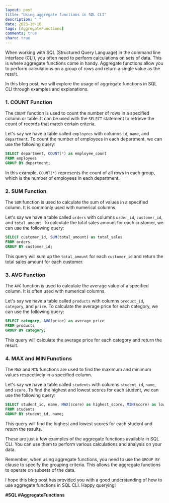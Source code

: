 ```yaml
---
layout: post
title: "Using aggregate functions in SQL CLI"
description: " "
date: 2023-10-16
tags: [AggregateFunctions]
comments: true
share: true
---
```


When working with SQL (Structured Query Language) in the command line interface (CLI), you often need to perform calculations on sets of data. This is where aggregate functions come in handy. Aggregate functions allow you to perform calculations on a group of rows and return a single value as the result.

In this blog post, we will explore the usage of aggregate functions in SQL CLI through examples and explanations.

### 1. COUNT Function

The `COUNT` function is used to count the number of rows in a specified column or table. It can be used with the `SELECT` statement to retrieve the count of records that match certain criteria.

Let's say we have a table called `employees` with columns `id`, `name`, and `department`. To count the number of employees in each department, we can use the following query:

```sql
SELECT department, COUNT(*) as employee_count
FROM employees
GROUP BY department;
```

In this example, `COUNT(*)` represents the count of all rows in each group, which is the number of employees in each department.

### 2. SUM Function

The `SUM` function is used to calculate the sum of values in a specified column. It is commonly used with numerical columns.

Let's say we have a table called `orders` with columns `order_id`, `customer_id`, and `total_amount`. To calculate the total sales amount for each customer, we can use the following query:

```sql
SELECT customer_id, SUM(total_amount) as total_sales
FROM orders
GROUP BY customer_id;
```

This query will sum up the `total_amount` for each `customer_id` and return the total sales amount for each customer.

### 3. AVG Function

The `AVG` function is used to calculate the average value of a specified column. It is often used with numerical columns.

Let's say we have a table called `products` with columns `product_id`, `category`, and `price`. To calculate the average price for each category, we can use the following query:

```sql
SELECT category, AVG(price) as average_price
FROM products
GROUP BY category;
```

This query will calculate the average price for each category and return the result.

### 4. MAX and MIN Functions

The `MAX` and `MIN` functions are used to find the maximum and minimum values respectively in a specified column.

Let's say we have a table called `students` with columns `student_id`, `name`, and `score`. To find the highest and lowest scores for each student, we can use the following query:

```sql
SELECT student_id, name, MAX(score) as highest_score, MIN(score) as lowest_score
FROM students
GROUP BY student_id, name;
```

This query will find the highest and lowest scores for each student and return the results.

These are just a few examples of the aggregate functions available in SQL CLI. You can use them to perform various calculations and analysis on your data.

Remember, when using aggregate functions, you need to use the `GROUP BY` clause to specify the grouping criteria. This allows the aggregate functions to operate on subsets of the data.

I hope this blog post has provided you with a good understanding of how to use aggregate functions in SQL CLI. Happy querying!

**#SQL #AggregateFunctions**
